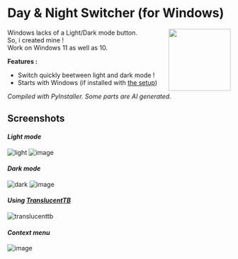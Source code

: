 # Day & Night Switcher (for Windows)
<img align="right" src="https://github.com/user-attachments/assets/1901bdd7-1697-42ff-9953-712c245e9385" width="140" />
</div>

Windows lacks of a Light/Dark mode button.<br>So, i created mine !<br>Work on Windows 11 as well as 10.

**Features :**
- Switch quickly beetween light and dark mode !
- Starts with Windows (if installed with [the setup](https://github.com/Lepplex/day-night-switcher/releases))


*Compiled with PyInstaller.
Some parts are AI generated.*


## Screenshots
#### *Light mode*
![light](https://github.com/user-attachments/assets/c8a3e2c5-fffb-489c-9b17-09cbdc95185e)
![image](https://github.com/user-attachments/assets/f979d763-48bc-486a-ab73-6365b14e8a8c)
#### *Dark mode*
![dark](https://github.com/user-attachments/assets/6f792b44-c0db-42a9-80af-3999ab5a7c8c)
![image](https://github.com/user-attachments/assets/4cf87e2b-3581-4846-8a5f-29882b89c7e9)
#### *Using [TranslucentTB](https://translucenttb.github.io/)*
![translucenttb](https://github.com/user-attachments/assets/84f01196-4073-475b-b3a6-2a48e4379810)
#### *Context menu*
![image](https://github.com/user-attachments/assets/18dc20de-939e-4d0e-8eb8-2ae7830efb79)
